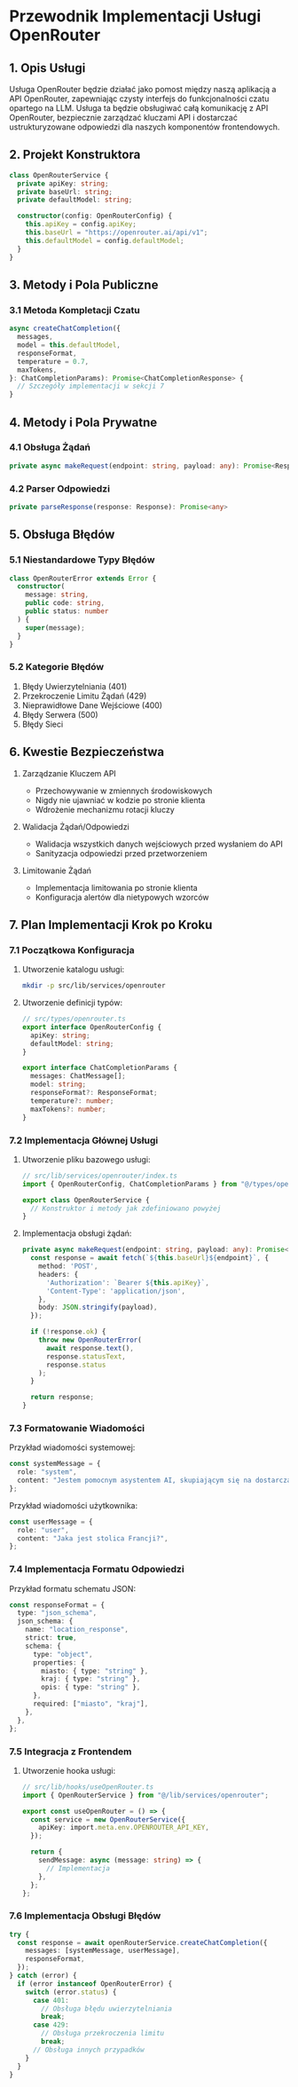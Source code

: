 # Przewodnik Implementacji Usługi OpenRouter

## 1. Opis Usługi

Usługa OpenRouter będzie działać jako pomost między naszą aplikacją a API OpenRouter, zapewniając czysty interfejs do funkcjonalności czatu opartego na LLM. Usługa ta będzie obsługiwać całą komunikację z API OpenRouter, bezpiecznie zarządzać kluczami API i dostarczać ustrukturyzowane odpowiedzi dla naszych komponentów frontendowych.

## 2. Projekt Konstruktora

```typescript
class OpenRouterService {
  private apiKey: string;
  private baseUrl: string;
  private defaultModel: string;

  constructor(config: OpenRouterConfig) {
    this.apiKey = config.apiKey;
    this.baseUrl = "https://openrouter.ai/api/v1";
    this.defaultModel = config.defaultModel;
  }
}
```

## 3. Metody i Pola Publiczne

### 3.1 Metoda Kompletacji Czatu

```typescript
async createChatCompletion({
  messages,
  model = this.defaultModel,
  responseFormat,
  temperature = 0.7,
  maxTokens,
}: ChatCompletionParams): Promise<ChatCompletionResponse> {
  // Szczegóły implementacji w sekcji 7
}
```

## 4. Metody i Pola Prywatne

### 4.1 Obsługa Żądań

```typescript
private async makeRequest(endpoint: string, payload: any): Promise<Response>
```

### 4.2 Parser Odpowiedzi

```typescript
private parseResponse(response: Response): Promise<any>
```

## 5. Obsługa Błędów

### 5.1 Niestandardowe Typy Błędów

```typescript
class OpenRouterError extends Error {
  constructor(
    message: string,
    public code: string,
    public status: number
  ) {
    super(message);
  }
}
```

### 5.2 Kategorie Błędów

1. Błędy Uwierzytelniania (401)
2. Przekroczenie Limitu Żądań (429)
3. Nieprawidłowe Dane Wejściowe (400)
4. Błędy Serwera (500)
5. Błędy Sieci

## 6. Kwestie Bezpieczeństwa

1. Zarządzanie Kluczem API

   - Przechowywanie w zmiennych środowiskowych
   - Nigdy nie ujawniać w kodzie po stronie klienta
   - Wdrożenie mechanizmu rotacji kluczy

2. Walidacja Żądań/Odpowiedzi

   - Walidacja wszystkich danych wejściowych przed wysłaniem do API
   - Sanityzacja odpowiedzi przed przetworzeniem

3. Limitowanie Żądań
   - Implementacja limitowania po stronie klienta
   - Konfiguracja alertów dla nietypowych wzorców

## 7. Plan Implementacji Krok po Kroku

### 7.1 Początkowa Konfiguracja

1. Utworzenie katalogu usługi:

   ```bash
   mkdir -p src/lib/services/openrouter
   ```

2. Utworzenie definicji typów:

   ```typescript
   // src/types/openrouter.ts
   export interface OpenRouterConfig {
     apiKey: string;
     defaultModel: string;
   }

   export interface ChatCompletionParams {
     messages: ChatMessage[];
     model: string;
     responseFormat?: ResponseFormat;
     temperature?: number;
     maxTokens?: number;
   }
   ```

### 7.2 Implementacja Głównej Usługi

1. Utworzenie pliku bazowego usługi:

   ```typescript
   // src/lib/services/openrouter/index.ts
   import { OpenRouterConfig, ChatCompletionParams } from "@/types/openrouter";

   export class OpenRouterService {
     // Konstruktor i metody jak zdefiniowano powyżej
   }
   ```

2. Implementacja obsługi żądań:

   ```typescript
   private async makeRequest(endpoint: string, payload: any): Promise<Response> {
     const response = await fetch(`${this.baseUrl}${endpoint}`, {
       method: 'POST',
       headers: {
         'Authorization': `Bearer ${this.apiKey}`,
         'Content-Type': 'application/json',
       },
       body: JSON.stringify(payload),
     });

     if (!response.ok) {
       throw new OpenRouterError(
         await response.text(),
         response.statusText,
         response.status
       );
     }

     return response;
   }
   ```

### 7.3 Formatowanie Wiadomości

Przykład wiadomości systemowej:

```typescript
const systemMessage = {
  role: "system",
  content: "Jestem pomocnym asystentem AI, skupiającym się na dostarczaniu jasnych i dokładnych informacji.",
};
```

Przykład wiadomości użytkownika:

```typescript
const userMessage = {
  role: "user",
  content: "Jaka jest stolica Francji?",
};
```

### 7.4 Implementacja Formatu Odpowiedzi

Przykład formatu schematu JSON:

```typescript
const responseFormat = {
  type: "json_schema",
  json_schema: {
    name: "location_response",
    strict: true,
    schema: {
      type: "object",
      properties: {
        miasto: { type: "string" },
        kraj: { type: "string" },
        opis: { type: "string" },
      },
      required: ["miasto", "kraj"],
    },
  },
};
```

### 7.5 Integracja z Frontendem

1. Utworzenie hooka usługi:

   ```typescript
   // src/lib/hooks/useOpenRouter.ts
   import { OpenRouterService } from "@/lib/services/openrouter";

   export const useOpenRouter = () => {
     const service = new OpenRouterService({
       apiKey: import.meta.env.OPENROUTER_API_KEY,
     });

     return {
       sendMessage: async (message: string) => {
         // Implementacja
       },
     };
   };
   ```

### 7.6 Implementacja Obsługi Błędów

```typescript
try {
  const response = await openRouterService.createChatCompletion({
    messages: [systemMessage, userMessage],
    responseFormat,
  });
} catch (error) {
  if (error instanceof OpenRouterError) {
    switch (error.status) {
      case 401:
        // Obsługa błędu uwierzytelniania
        break;
      case 429:
        // Obsługa przekroczenia limitu
        break;
      // Obsługa innych przypadków
    }
  }
}
```
